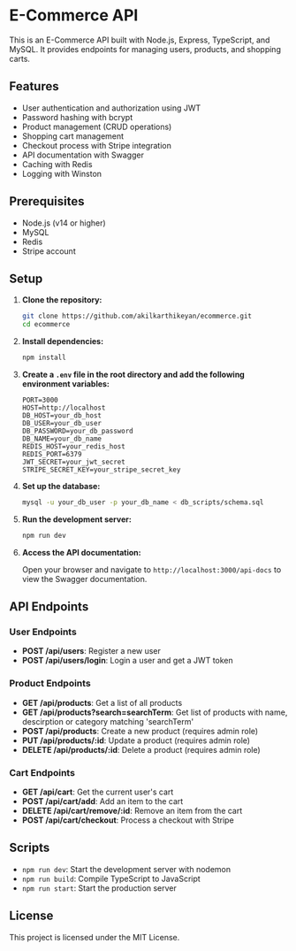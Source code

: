 # E-Commerce API

This is an E-Commerce API built with Node.js, Express, TypeScript, and MySQL. It provides endpoints for managing users, products, and shopping carts.

## Features

- User authentication and authorization using JWT
- Password hashing with bcrypt
- Product management (CRUD operations)
- Shopping cart management
- Checkout process with Stripe integration
- API documentation with Swagger
- Caching with Redis
- Logging with Winston

## Prerequisites

- Node.js (v14 or higher)
- MySQL
- Redis
- Stripe account

## Setup

1. **Clone the repository:**

    ```sh
    git clone https://github.com/akilkarthikeyan/ecommerce.git
    cd ecommerce
    ```

2. **Install dependencies:**

    ```sh
    npm install
    ```

3. **Create a `.env` file in the root directory and add the following environment variables:**

    ```env
    PORT=3000
    HOST=http://localhost
    DB_HOST=your_db_host
    DB_USER=your_db_user
    DB_PASSWORD=your_db_password
    DB_NAME=your_db_name
    REDIS_HOST=your_redis_host
    REDIS_PORT=6379
    JWT_SECRET=your_jwt_secret
    STRIPE_SECRET_KEY=your_stripe_secret_key
    ```

4. **Set up the database:**

    ```sh
    mysql -u your_db_user -p your_db_name < db_scripts/schema.sql
    ```

5. **Run the development server:**

    ```sh
    npm run dev
    ```

6. **Access the API documentation:**

    Open your browser and navigate to `http://localhost:3000/api-docs` to view the Swagger documentation.

## API Endpoints

### User Endpoints

- **POST /api/users**: Register a new user
- **POST /api/users/login**: Login a user and get a JWT token

### Product Endpoints

- **GET /api/products**: Get a list of all products
- **GET /api/products?search=searchTerm**: Get list of products with name, descirption or category matching 'searchTerm'
- **POST /api/products**: Create a new product (requires admin role)
- **PUT /api/products/:id**: Update a product (requires admin role)
- **DELETE /api/products/:id**: Delete a product (requires admin role)

### Cart Endpoints

- **GET /api/cart**: Get the current user's cart
- **POST /api/cart/add**: Add an item to the cart
- **DELETE /api/cart/remove/:id**: Remove an item from the cart
- **POST /api/cart/checkout**: Process a checkout with Stripe

## Scripts

- `npm run dev`: Start the development server with nodemon
- `npm run build`: Compile TypeScript to JavaScript
- `npm run start`: Start the production server

## License

This project is licensed under the MIT License.
